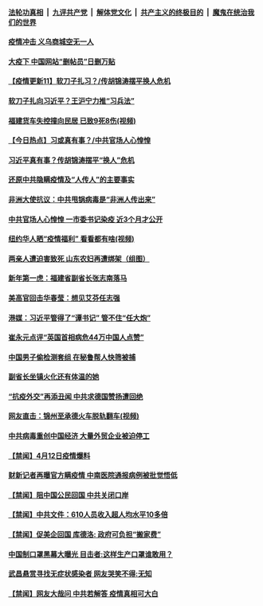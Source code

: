 

####  [法轮功真相](../../../../basic/blob/master/README.md?t=04132030) &nbsp;|&nbsp; [九评共产党](../../../../9ping.md/blob/master/README.md?t=04132030) &nbsp;|&nbsp; [解体党文化](../../../../jtdwh.md/blob/master/README.md?t=04132030)  &nbsp;|&nbsp; [共产主义的终极目的](../../../../gczydzjmd.md/blob/master/README.md?t=04132030) &nbsp;|&nbsp; [魔鬼在统治我们的世界](../../../../mgztzwmdsj.md/blob/master/README.md?t=04132030) 

#### [疫情冲击 义乌商城空无一人](../pages/prog204/a102822114.md?t=04132030) 

#### [大疫下 中国网站“删帖员”日删万贴](../pages/prog204/a102822099.md?t=04132030) 

#### [【疫情更新11】软刀子扎习？/传胡锦涛摆平换人危机](../pages/prog204/a102821787.md?t=04132030) 

#### [软刀子扎向习近平？王沪宁力推“习兵法”](../pages/prog204/a102822085.md?t=04132030) 

#### [福建货车失控撞向民居 已致9死8伤(视频)](../pages/prog204/a102822074.md?t=04132030) 

#### [【今日热点】习或真有事？/中共官场人心惶惶](../pages/prog204/a102822045.md?t=04132030) 

#### [习近平真有事？传胡锦涛摆平“换人”危机](../pages/prog204/a102822027.md?t=04132030) 

#### [还原中共隐瞒疫情及“人传人”的主要事实](../pages/prog204/a102821814.md?t=04132030) 

#### [非洲大使抗议：中共甩锅病毒是“非洲人传出来”](../pages/prog204/a102822004.md?t=04132030) 

#### [中共官场人心惶惶 一市委书记染疫 近3个月才公开](../pages/prog204/a102821974.md?t=04132030) 

#### [纽约华人晒“疫情福利” 看看都有啥(视频)](../pages/prog204/a102821965.md?t=04132030) 

#### [两亲人遭迫害致死 山东农妇再遭绑架（组图）](../pages/prog204/a102821923.md?t=04132030) 

#### [新年第一虎：福建省副省长张志南落马](../pages/prog204/a102821893.md?t=04132030) 

#### [美高官回击华春莹：想见艾芬任志强](../pages/prog204/a102821886.md?t=04132030) 

#### [港媒：习近平管得了“谭书记” 管不住“任大炮”](../pages/prog204/a102821869.md?t=04132030) 

#### [崔永元点评“英国首相病危44万中国人点赞”](../pages/prog204/a102821856.md?t=04132030) 

#### [中国男子偷检测套组 在秘鲁帮人快筛被捕](../pages/prog204/a102821862.md?t=04132030) 

#### [副省长坐镇火化还有体温的她](../pages/prog204/a102821837.md?t=04132030) 

#### [“抗疫外交”再添丑闻 中共求德国赞扬遭回绝](../pages/prog204/a102821836.md?t=04132030) 

#### [网友直击：锦州至承德火车脱轨翻车(视频)](../pages/prog204/a102821810.md?t=04132030) 

#### [中共病毒重创中国经济 大量外贸企业被迫停工](../pages/prog204/a102821683.md?t=04132030) 


#### [【禁闻】4月12日疫情爆料](../pages/prog204/a102821785.md?t=04132030) 

#### [财新记者再曝官方瞒疫情 中南医院通报病例被批觉悟低](../pages/prog204/a102821746.md?t=04132030) 

#### [【禁闻】阻中国公民回国 中共关闭口岸](../pages/prog204/a102821761.md?t=04132030) 

#### [【禁闻】中共文件：610人员收入超人均水平10多倍](../pages/prog204/a102821763.md?t=04132030) 

#### [【禁闻】促美企回国 库德洛: 政府可负担“搬家费”](../pages/prog204/a102821739.md?t=04132030) 

#### [中国制口罩黑幕大曝光 目击者:这样生产口罩谁敢用？](../pages/prog204/a102821653.md?t=04132030) 

#### [武昌悬赏寻找无症状感染者 网友哭笑不得:无知](../pages/prog204/a102821649.md?t=04132030) 

#### [【禁闻】网友大哉问  中共若解答 疫情真相可大白](../pages/prog204/a102821699.md?t=04132030) 

